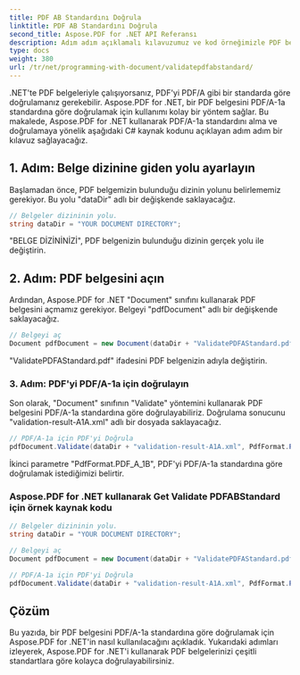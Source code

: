 ```yaml
---
title: PDF AB Standardını Doğrula
linktitle: PDF AB Standardını Doğrula
second_title: Aspose.PDF for .NET API Referansı
description: Adım adım açıklamalı kılavuzumuz ve kod örneğimizle PDF belgelerini PDFABStandard'a göre doğrulamak için Aspose.PDF for .NET'i nasıl kullanacağınızı öğrenin.
type: docs
weight: 380
url: /tr/net/programming-with-document/validatepdfabstandard/
---
```

.NET'te PDF belgeleriyle çalışıyorsanız, PDF'yi PDF/A gibi bir standarda göre doğrulamanız gerekebilir. Aspose.PDF for .NET, bir PDF belgesini PDF/A-1a standardına göre doğrulamak için kullanımı kolay bir yöntem sağlar. Bu makalede, Aspose.PDF for .NET kullanarak PDF/A-1a standardını alma ve doğrulamaya yönelik aşağıdaki C# kaynak kodunu açıklayan adım adım bir kılavuz sağlayacağız.

## 1. Adım: Belge dizinine giden yolu ayarlayın

Başlamadan önce, PDF belgemizin bulunduğu dizinin yolunu belirlememiz gerekiyor. Bu yolu "dataDir" adlı bir değişkende saklayacağız.

```csharp
// Belgeler dizininin yolu.
string dataDir = "YOUR DOCUMENT DIRECTORY";
```

"BELGE DİZİNİNİZİ", PDF belgenizin bulunduğu dizinin gerçek yolu ile değiştirin.

## 2. Adım: PDF belgesini açın

Ardından, Aspose.PDF for .NET "Document" sınıfını kullanarak PDF belgesini açmamız gerekiyor. Belgeyi "pdfDocument" adlı bir değişkende saklayacağız.

```csharp
// Belgeyi aç
Document pdfDocument = new Document(dataDir + "ValidatePDFAStandard.pdf");
```

"ValidatePDFAStandard.pdf" ifadesini PDF belgenizin adıyla değiştirin.

### 3. Adım: PDF'yi PDF/A-1a için doğrulayın

Son olarak, "Document" sınıfının "Validate" yöntemini kullanarak PDF belgesini PDF/A-1a standardına göre doğrulayabiliriz. Doğrulama sonucunu "validation-result-A1A.xml" adlı bir dosyada saklayacağız.

```csharp
// PDF/A-1a için PDF'yi Doğrula
pdfDocument.Validate(dataDir + "validation-result-A1A.xml", PdfFormat.PDF_A_1B);
```

İkinci parametre "PdfFormat.PDF_A_1B", PDF'yi PDF/A-1a standardına göre doğrulamak istediğimizi belirtir.

### Aspose.PDF for .NET kullanarak Get Validate PDFABStandard için örnek kaynak kodu

```csharp
// Belgeler dizininin yolu.
string dataDir = "YOUR DOCUMENT DIRECTORY";

// Belgeyi aç
Document pdfDocument = new Document(dataDir + "ValidatePDFAStandard.pdf");

// PDF/A-1a için PDF'yi Doğrula
pdfDocument.Validate(dataDir + "validation-result-A1A.xml", PdfFormat.PDF_A_1B);
```

## Çözüm

Bu yazıda, bir PDF belgesini PDF/A-1a standardına göre doğrulamak için Aspose.PDF for .NET'in nasıl kullanılacağını açıkladık. Yukarıdaki adımları izleyerek, Aspose.PDF for .NET'i kullanarak PDF belgelerinizi çeşitli standartlara göre kolayca doğrulayabilirsiniz.